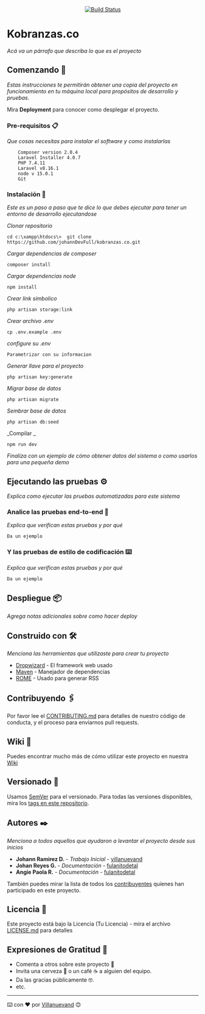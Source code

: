 <p align="center">
<a href="https://travis-ci.org/laravel/framework">
	<img src="https://travis-ci.org/laravel/framework.svg" alt="Build Status">
</a>

</p>



# Kobranzas.co

 
_Acá va un párrafo que describa lo que es el proyecto_

## Comenzando 🚀

_Estas instrucciones te permitirán obtener una copia del proyecto en funcionamiento en tu máquina local para propósitos de desarrollo y pruebas._

Mira **Deployment** para conocer como desplegar el proyecto.


### Pre-requisitos 📋

_Que cosas necesitas para instalar el software y como instalarlas_

```
	Composer version 2.0.4  
	Laravel Installer 4.0.7
	PHP 7.4.11  
	Laravel v8.16.1 
	node v 15.0.1
	Git 

```

### Instalación 🔧
_Este es un paso a paso que te dice lo que debes ejecutar para tener un entorno de desarrollo ejecutandose_

_Clonar repositorio_

```
cd c:\xampp\htdocs\>  git clone https://github.com/johannDevFull/kobranzas.co.git
```

_Cargar dependencias de composer_

```
composer install
```

_Cargar dependencias node_

```
npm install
```

_Crear link simbolico_

```
php artisan storage:link
```


_Crear archivo .env_

```
cp .env.example .env
```

_configure su .env_

```
Parametrizar con su informacion
```

_Generar llave para el proyecto_

```
php artisan key:generate
```

_Migrar base de datos_

```
php artisan migrate
```

_Sembrar base de datos_

```
php artisan db:seed
```

_Compilar _

```
npm run dev
```






_Finaliza con un ejemplo de cómo obtener datos del sistema o como usarlos para una pequeña demo_


## Ejecutando las pruebas ⚙️

_Explica como ejecutar las pruebas automatizadas para este sistema_

### Analice las pruebas end-to-end 🔩

_Explica que verifican estas pruebas y por qué_

```
Da un ejemplo
```

### Y las pruebas de estilo de codificación ⌨️

_Explica que verifican estas pruebas y por qué_

```
Da un ejemplo
```

## Despliegue 📦

_Agrega notas adicionales sobre como hacer deploy_

## Construido con 🛠️

_Menciona las herramientas que utilizaste para crear tu proyecto_

* [Dropwizard](http://www.dropwizard.io/1.0.2/docs/) - El framework web usado
* [Maven](https://maven.apache.org/) - Manejador de dependencias
* [ROME](https://rometools.github.io/rome/) - Usado para generar RSS

## Contribuyendo 🖇️

Por favor lee el [CONTRIBUTING.md](https://gist.github.com/villanuevand/xxxxxx) para detalles de nuestro código de conducta, y el proceso para enviarnos pull requests.

## Wiki 📖

Puedes encontrar mucho más de cómo utilizar este proyecto en nuestra [Wiki](https://github.com/tu/proyecto/wiki)

## Versionado 📌

Usamos [SemVer](http://semver.org/) para el versionado. Para todas las versiones disponibles, mira los [tags en este repositorio](https://github.com/tu/proyecto/tags).

## Autores ✒️

_Menciona a todos aquellos que ayudaron a levantar el proyecto desde sus inicios_

* **Johann Ramirez D.** - *Trabajo Inicial* - [villanuevand](https://github.com/villanuevand)
* **Johan  Reyes G.** - *Documentación* - [fulanitodetal](#fulanito-de-tal)
* **Angie Paola R.** - *Documentación* - [fulanitodetal](#fulanito-de-tal)

También puedes mirar la lista de todos los [contribuyentes](https://github.com/your/project/contributors) quíenes han participado en este proyecto. 

## Licencia 📄

Este proyecto está bajo la Licencia (Tu Licencia) - mira el archivo [LICENSE.md](LICENSE.md) para detalles

## Expresiones de Gratitud 🎁

* Comenta a otros sobre este proyecto 📢
* Invita una cerveza 🍺 o un café ☕ a alguien del equipo. 
* Da las gracias públicamente 🤓.
* etc.



---
⌨️ con ❤️ por [Villanuevand](https://github.com/Villanuevand) 😊
